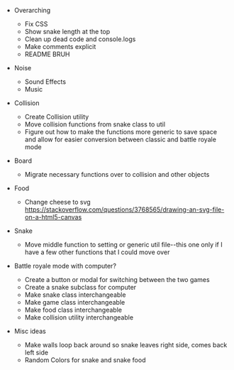 * Overarching
  - Fix CSS
  - Show snake length at the top
  - Clean up dead code and console.logs
  - Make comments explicit
  - README BRUH

* Noise
  - Sound Effects
  - Music

* Collision
  <!-- -Collision with food...??? -->
  - Create Collision utility
  - Move collision functions from snake class to util
  - Figure out how to make the functions more generic to save space and allow for easier conversion between classic and battle royale mode

* Board
  - Migrate necessary functions over to collision and other objects

* Food
  <!-- -Only one ever in play -->
  <!-- -Random location generation -->
  <!-- - Draw -->
  - Change cheese to svg https://stackoverflow.com/questions/3768565/drawing-an-svg-file-on-a-html5-canvas

* Snake
  - Move middle function to setting or generic util file--this one only if I have a few other functions that I could move over

* Battle royale mode with computer?
  - Create a button or modal for switching between the two games
  - Create a snake subclass for computer
  - Make snake class interchangeable
  - Make game class interchangeable
  - Make food class interchangeable
  - Make collision utility interchangeable

* Misc ideas
  - Make walls loop back around so snake leaves right side, comes back left side
  - Random Colors for snake and snake food